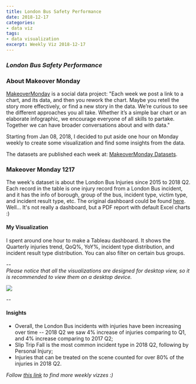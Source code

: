 ```yaml
---
title: London Bus Safety Performance
date: 2018-12-17
categories:
- data viz
tags:
- data visualization
excerpt: Weekly Viz 2018-12-17
---
```


### *London Bus Safety Performance*


### About Makeover Monday

[MakeoverMonday](http://www.makeovermonday.co.uk/) is a social data project:
"Each week we post a link to a chart, and its data, and then you rework the chart.
Maybe you retell the story more effectively, or find a new story in the data.
We’re curious to see the different approaches you all take. Whether it’s a simple bar chart or an elaborate infographic, we encourage everyone of all skills to partake.
Together we can have broader conversations about and with data."

Starting from Jan 08, 2018, I decided to put aside one hour on Monday weekly to create some visualization and find some insights from the data.

The datasets are published each week at: [MakeoverMonday Datasets](http://www.makeovermonday.co.uk/data/).

### Makeover Monday 1217

The week's dataset is about the London Bus Injuries since 2015 to 2018 Q2. Each record in the table is one injury record from a London Bus incident, and it has the info of borough, group of the bus, incident type, victim type, and incident result type, etc. The original dashboard could be found [here](http://content.tfl.gov.uk/q2-18-london-bus-safety-dashboard.pdf). Well... It's not really a dashboard, but a PDF report with default Excel charts :)  

#### My Visualization

I spent around one hour to make a Tableau dashboard. It shows the Quarterly injuries trend, QoQ%, YoY%, incident type distribution, and incident result type distribution. You can also filter on certain bus groups.  

--  
*Please notice that all the visualizations are designed for desktop view, so it is recommended to view them on a desktop device.*  

<div class='tableauPlaceholder' id='viz1545102472840' style='position: relative'>
<noscript><a href='#'>
  <img alt=' ' src='https:&#47;&#47;public.tableau.com&#47;static&#47;images&#47;Ma&#47;MakeOverMonday1217&#47;LondonBusesSafetyDashQ2&#47;1_rss.png' style='border: none' />
</a></noscript>
<object class='tableauViz'  style='display:none;'>
  <param name='host_url' value='https%3A%2F%2Fpublic.tableau.com%2F' />
  <param name='embed_code_version' value='3' />
  <param name='site_root' value='' />
  <param name='name' value='MakeOverMonday1217&#47;LondonBusesSafetyDashQ2' />
  <param name='tabs' value='no' />
  <param name='toolbar' value='yes' />
  <param name='static_image' value='https:&#47;&#47;public.tableau.com&#47;static&#47;images&#47;Ma&#47;MakeOverMonday1217&#47;LondonBusesSafetyDashQ2&#47;1.png' />
  <param name='animate_transition' value='yes' />
  <param name='display_static_image' value='yes' />
  <param name='display_spinner' value='yes' />
  <param name='display_overlay' value='yes' />
  <param name='display_count' value='yes' />
</object></div>              
<script type='text/javascript'>               
  var divElement = document.getElementById('viz1545102472840');   
  var vizElement = divElement.getElementsByTagName('object')[0];    
  vizElement.style.width='800px';vizElement.style.height='827px';      
  var scriptElement = document.createElement('script');                  
  scriptElement.src = 'https://public.tableau.com/javascripts/api/viz_v1.js';     
  vizElement.parentNode.insertBefore(scriptElement, vizElement);              
</script>  


--  

#### Insights
* Overall, the London Bus incidents with injuries have been increasing over time -- 2018 Q2 we saw 4% increase of injuries comparing to Q1, and 4% increase comparing to 2017 Q2;  
* Slip Trip Fall is the most common incident type in 2018 Q2, following by Personal Injury;  
* Injuries that can be treated on the scene counted for over 80% of the injuries in 2018 Q2.  


*Follow [this link](https://yudong-94.github.io/personal-website/project/MakeOverMonday2018/) to find more weekly vizzes :)*
